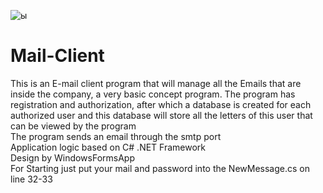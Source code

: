 ![ы](https://user-images.githubusercontent.com/75273945/135920781-2e976df7-0096-457c-b5a4-d26b9e0760f3.PNG)
# Mail-Client

This is an E-mail client program that will manage all the Emails that are inside the company, a very basic concept program.
The program has registration and authorization, after which a database is created for each authorized user and this database will store all the letters of this user that can be viewed by the program<br>
The program sends an email through the smtp port<br>
Application logic based on C# .NET Framework<br>
Design by WindowsFormsApp<br>
For Starting just put your mail and password into the NewMessage.cs on line 32-33<br>

